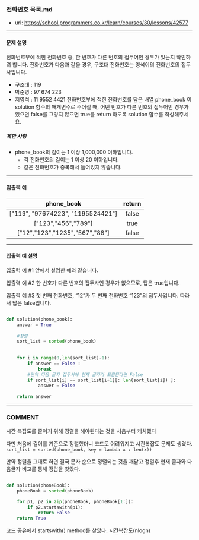 ### 전화번호 목록.md

 - url: https://school.programmers.co.kr/learn/courses/30/lessons/42577
 
 --------
 
#### 문제 설명
전화번호부에 적힌 전화번호 중, 한 번호가 다른 번호의 접두어인 경우가 있는지 확인하려 합니다.
전화번호가 다음과 같을 경우, 구조대 전화번호는 영석이의 전화번호의 접두사입니다.

 - 구조대 : 119
 - 박준영 : 97 674 223
 - 지영석 : 11 9552 4421
전화번호부에 적힌 전화번호를 담은 배열 phone_book 이 solution 함수의 매개변수로 주어질 때, 어떤 번호가 다른 번호의 접두어인 경우가 있으면 false를 그렇지 않으면 true를 return 하도록 solution 함수를 작성해주세요.

##### 제한 사항
 - phone_book의 길이는 1 이상 1,000,000 이하입니다.
   - 각 전화번호의 길이는 1 이상 20 이하입니다.
   - 같은 전화번호가 중복해서 들어있지 않습니다.
--------
 
#### 입출력 예
|phone_book|return|
|:---:|:---:|
|["119", "97674223", "1195524421"]|false|
|["123","456","789"]|true|
|["12","123","1235","567","88"]|false|
 
--------

#### 입출력 예 설명
입출력 예 #1
앞에서 설명한 예와 같습니다.

입출력 예 #2
한 번호가 다른 번호의 접두사인 경우가 없으므로, 답은 true입니다.

입출력 예 #3
첫 번째 전화번호, “12”가 두 번째 전화번호 “123”의 접두사입니다. 따라서 답은 false입니다.

```python

def solution(phone_book):
    answer = True
    
    #정렬
    sort_list = sorted(phone_book)
    
    
    for i in range(0,len(sort_list)-1):
        if answer == False :
            break
        #만약 다음 글자 접두사에 현재 글자가 포함된다면 False
        if sort_list[i] == sort_list[i+1][: len(sort_list[i]) ]:
            answer = False
    
    return answer

```

------
### COMMENT
시간 복잡도를 줄이기 위해 정렬을 해야된다는 것을 처음부터 캐치했다

다만 처음에 길이를 기준으로 정렬했더니 코드도 어려워지고 시간복잡도 문제도 생겼다. `sort_list = sorted(phone_book, key = lambda x : len(x))`

만약 정렬을 그대로 하면 결국 문자 순으로 정렬되는 것을 깨닫고 정렬후 현재 글자와 다음글자 비교를 통해 정답을 찾았다.


```python

def solution(phoneBook):
    phoneBook = sorted(phoneBook)

    for p1, p2 in zip(phoneBook, phoneBook[1:]):
        if p2.startswith(p1):
            return False
    return True
```

코드 공유에서 startswith()  method를 찾았다. 시간복잡도(nlogn)
